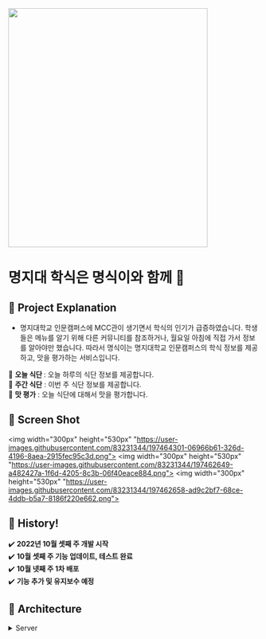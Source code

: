 <img width="400px" height="480px" src="https://user-images.githubusercontent.com/83231344/197461663-2edc0e22-a5b2-4884-84fb-b8f3026d811a.png">

# 명지대 학식은 명식이와 함께 👀
## 📌 Project Explanation 
* 명지대학교 인문캠퍼스에 MCC관이 생기면서 학식의 인기가 급증하였습니다. 학생들은 메뉴를 알기 위해 다른 커뮤니티를 참조하거나, 월요일 아침에 직접 가서 정보를 알아야만 했습니다. 따라서 명식이는 명지대학교 인문캠퍼스의 학식 정보를 제공하고, 맛을 평가하는 서비스입니다.

:rice: <b>오늘 식단 </b>: 오늘 하루의 식단 정보를 제공합니다.<br>
:bento: <b>주간 식단</b> : 이번 주 식단 정보를 제공합니다.<br>
:ramen: <b>맛 평가</b> : 오늘 식단에 대해서 맛을 평가합니다.<br>

## 📌 Screen Shot
<img width="300px" height="530px" "https://user-images.githubusercontent.com/83231344/197464301-06966b61-326d-4196-8aea-2915fec95c3d.png">
<img width="300px" height="530px" "https://user-images.githubusercontent.com/83231344/197462649-a482427a-1f6d-4205-8c3b-06f40eace884.png">
<img width="300px" height="530px" "https://user-images.githubusercontent.com/83231344/197462658-ad9c2bf7-68ce-4ddb-b5a7-8186f220e662.png">

## 📌 History!

✔️ <b>2022년 10월 셋째 주 개발 시작</b><br>
✔️ <b>10월 셋째 주 기능 업데이트, 테스트 완료</b><br>
✔️ <b>10월 넷째 주 1차 배포</b><br>
✔️ <b>기능 추가 및 유지보수 예정</b><br>

## 📌 Architecture
<details>
  <summary>Server</summary>
  
  <summary>Android</summary>
  
  <summary>IOS</summary>
 
</details>
